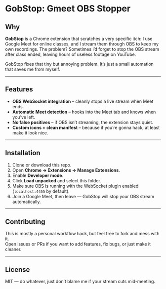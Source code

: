 # GobStop: Gmeet OBS Stopper
## Why
**GobStop** is a Chrome extension that scratches a very specific itch:
I use Google Meet for online classes, and I stream them through OBS to keep my own recordings. The problem? Sometimes I’d forget to stop the OBS stream after class ended, leaving hours of useless footage on YouTube.

GobStop fixes that tiny but annoying problem. It’s just a small automation that saves me from myself.  

---

## Features  
- **OBS WebSocket integration** – cleanly stops a live stream when Meet ends.  
- **Automatic Meet detection** – hooks into the Meet tab and knows when you’ve left.  
- **No false positives** – if OBS isn’t streaming, the extension stays quiet.  
- **Custom icons + clean manifest** – because if you’re gonna hack, at least make it look nice.  

---

## Installation  
1. Clone or download this repo.  
2. Open **Chrome → Extensions → Manage Extensions**.  
3. Enable **Developer mode**.  
4. Click **Load unpacked** and select this folder.  
5. Make sure OBS is running with the WebSocket plugin enabled (`localhost:4455` by default).  
6. Join a Google Meet, then leave — GobStop will stop your OBS stream automatically.  

---

## Contributing  
This is mostly a personal workflow hack, but feel free to fork and mess with it.  
Open issues or PRs if you want to add features, fix bugs, or just make it cleaner.  

---

## License  
MIT — do whatever, just don’t blame me if your stream cuts mid-meeting.  

